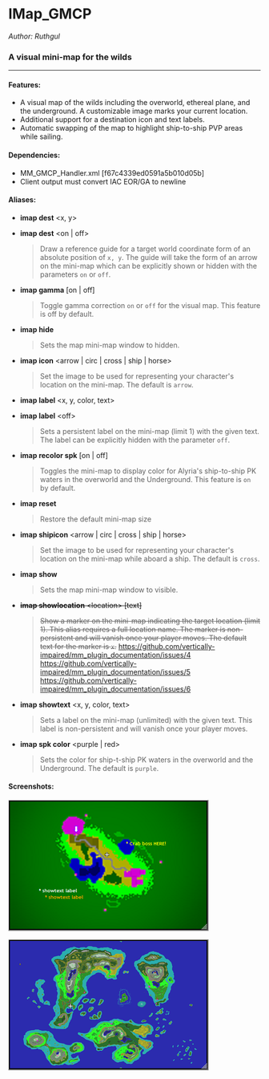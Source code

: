 # IMap_GMCP

*Author: Ruthgul*<br />

### A visual mini-map for the wilds
---
#### Features:
* A visual map of the wilds including the overworld, ethereal plane, and the underground. A customizable image marks your current location.
* Additional support for a destination icon and text labels.
* Automatic swapping of the map to highlight ship-to-ship PVP areas while sailing.

#### Dependencies:
* MM_GMCP_Handler.xml [f67c4339ed0591a5b010d05b]
* Client output must convert IAC EOR/GA to newline

#### Aliases:
* **imap dest** \<x, y>
* **imap dest** \<on | off>
  > Draw a reference guide for a target world coordinate form of an absolute position of `x, y`. The guide will take the form of an arrow on the mini-map which can be explicitly shown or hidden with the parameters `on` or `off`.

* **imap gamma** [on | off]
  > Toggle gamma correction `on` or `off` for the visual map. This feature is off by default.

* **imap hide**
  > Sets the map mini-map window to hidden.

* **imap icon** \<arrow | circ | cross | ship | horse>
  > Set the image to be used for representing your character's location on the mini-map. The default is `arrow`.

* **imap label** \<x, y, color, text>
* **imap label** \<off>
  > Sets a persistent label on the mini-map (limit 1) with the given text. The label can be explicitly hidden with the parameter `off`.

* **imap recolor spk** [on | off]
  > Toggles the mini-map to display color for Alyria's ship-to-ship PK waters in the overworld and the Underground. This feature is `on` by default.

* **imap reset**
  > Restore the default mini-map size

* **imap shipicon** \<arrow | circ | cross | ship | horse>
  > Set the image to be used for representing your character's location on the mini-map while aboard a ship. The default is `cross`.

* **imap show**
  > Sets the map mini-map window to visible.

* ~~**imap showlocation** \<location> [text]~~
  > ~~Show a marker on the mini-map indicating the target location (limit 1). This alias requires a full location name. The marker is non-persistent and will vanish once your player moves. The default text for the marker is `x`.~~
  > https://github.com/vertically-impaired/mm_plugin_documentation/issues/4<br />
  > https://github.com/vertically-impaired/mm_plugin_documentation/issues/5<br />
  > https://github.com/vertically-impaired/mm_plugin_documentation/issues/6

* **imap showtext** \<x, y, color, text>
  > Sets a label on the mini-map (unlimited) with the given text. This label is non-persistent and will vanish once your player moves.

* **imap spk color** \<purple | red>
  > Sets the color for ship-t-ship PK waters in the overworld and the Underground. The default is `purple`.

#### Screenshots:
![screenshot-captures](assets/images/imap_gmcp_1.png)

![screenshot-captures](assets/images/imap_gmcp_3.png)

[//]: # "// Mini-map screenshot //"
[//]: # "Player position: 54, 42"
[//]: # "imap icon cross"
[//]: # "imap dest 30,25"
[//]: # "imap label 69, 33, yellow,* Crab boss HERE!"
[//]: # "imap showtext 15, 70, white, * showtext label"
[//]: # "imap showtext 20, 75, orange, * showtext label"
